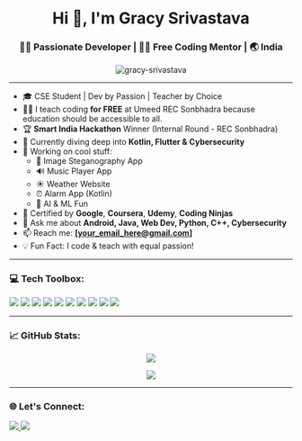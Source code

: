 <h1 align="center">Hi 👋, I'm Gracy Srivastava</h1>
<h3 align="center">👩‍💻 Passionate Developer | 👩‍🏫 Free Coding Mentor | 🌏 India</h3>

<p align="center">
  <img src="https://komarev.com/ghpvc/?username=gracy-srivastava&label=Profile%20views&color=0e75b6&style=flat" alt="gracy-srivastava" />
</p>

---

- 🎓 CSE Student | Dev by Passion | Teacher by Choice  
- 👩‍🏫 I teach coding **for FREE** at Umeed REC Sonbhadra because education should be accessible to all.
- 🏆 **Smart India Hackathon** Winner (Internal Round - REC Sonbhadra)
- 🌱 Currently diving deep into **Kotlin, Flutter & Cybersecurity**  
- 🔭 Working on cool stuff:  
   - 📱 Image Steganography App  
   - 🔊 Music Player App  
   - ☀️ Weather Website  
   - ⏰ Alarm App (Kotlin)  
   - 🤖 AI & ML Fun  
- 📜 Certified by **Google**, **Coursera**, **Udemy**, **Coding Ninjas**
- 💬 Ask me about **Android, Java, Web Dev, Python, C++, Cybersecurity**
- 📫 Reach me: **[your_email_here@gmail.com]**
- 💡 Fun Fact: I code & teach with equal passion!

---

### 💻 Tech Toolbox:
<p>
  <img src="https://img.shields.io/badge/Java-ED8B00?style=for-the-badge&logo=java&logoColor=white"/>
  <img src="https://img.shields.io/badge/Kotlin-0095D5?style=for-the-badge&logo=kotlin&logoColor=white"/>
  <img src="https://img.shields.io/badge/Android-3DDC84?style=for-the-badge&logo=android&logoColor=white"/>
  <img src="https://img.shields.io/badge/Flutter-02569B?style=for-the-badge&logo=flutter&logoColor=white"/>
  <img src="https://img.shields.io/badge/C++-00599C?style=for-the-badge&logo=c%2B%2B&logoColor=white"/>
  <img src="https://img.shields.io/badge/Python-3776AB?style=for-the-badge&logo=python&logoColor=white"/>
  <img src="https://img.shields.io/badge/HTML5-E34F26?style=for-the-badge&logo=html5&logoColor=white"/>
  <img src="https://img.shields.io/badge/CSS3-1572B6?style=for-the-badge&logo=css3&logoColor=white"/>
  <img src="https://img.shields.io/badge/JavaScript-F7DF1E?style=for-the-badge&logo=javascript&logoColor=black"/>
  <img src="https://img.shields.io/badge/Git-F05032?style=for-the-badge&logo=git&logoColor=white"/>
</p>

---

### 📈 GitHub Stats:
<p align="center">
  <img src="https://github-readme-stats.vercel.app/api?username=gracy-srivastava&show_icons=true&theme=default" />
</p>

<p align="center">
  <img src="https://github-readme-streak-stats.herokuapp.com/?user=gracy-srivastava&theme=default" />
</p>

---

### 🌐 Let's Connect:
<p>
  <a href="https://www.linkedin.com/in/gracy-srivastava" target="_blank">
    <img src="https://img.shields.io/badge/LinkedIn-blue?style=for-the-badge&logo=linkedin&logoColor=white"/>
  </a>
  <a href="mailto:your_email_here@gmail.com">
    <img src="https://img.shields.io/badge/Gmail-D14836?style=for-the-badge&logo=gmail&logoColor=white"/>
  </a>
</p>
